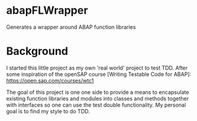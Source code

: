 # abapFLWrapper
Generates a wrapper around ABAP function libraries


# Background

I started this little project as my own 'real world' project to test TDD.
After some inspiration of the openSAP course [Writing Testable Code for ABAP]: https://open.sap.com/courses/wtc1

The goal of this project is one one side to provide a means to encapsulate 
existing function libraries and modules into classes and methods together with
interfaces so one can use the test double functionality.
My personal goal is to find my style to do TDD.
